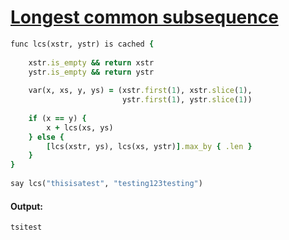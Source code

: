 [1]: https://rosettacode.org/wiki/Longest_common_subsequence

# [Longest common subsequence][1]

```ruby
func lcs(xstr, ystr) is cached {
 
    xstr.is_empty && return xstr
    ystr.is_empty && return ystr
 
    var(x, xs, y, ys) = (xstr.first(1), xstr.slice(1),
                         ystr.first(1), ystr.slice(1))
 
    if (x == y) {
        x + lcs(xs, ys)
    } else {
        [lcs(xstr, ys), lcs(xs, ystr)].max_by { .len }
    }
}
 
say lcs("thisisatest", "testing123testing")
```

#### Output:
```
tsitest
```
